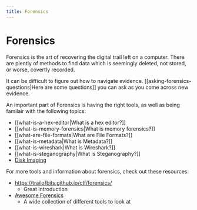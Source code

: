 ```yaml
---
title: Forensics
---
```


# Forensics

Forensics is the art of recovering the digital trail left on a computer. There are plently of methods to find data which is seemingly deleted, not stored, or worse, covertly recorded.

It can be difficult to figure out how to navigate evidence. [[asking-forensics-questions|Here are some questions]] you can ask as you come across new evidence.

An important part of Forensics is having the right tools, as well as being familair with the following topics:
* [[what-is-a-hex-editor|What is a hex editor?]]
* [[what-is-memory-forensics|What is memory forensics?]]
* [[what-are-file-formats|What are File Formats?]]
* [[what-is-metadata|What is Metadata?]]
* [[what-is-wireshark|What is Wireshark?]]
* [[what-is-steganography|What is Steganography?]]
* [Disk Imaging](/forensics/what-is-disk-imaging/)

For more tools and information about forensics, check out these resources:
- https://trailofbits.github.io/ctf/forensics/
	- Great introduction
- [Awesome Forensics](https://github.com/cugu/awesome-forensics)
	- A wide collection of different tools to look at